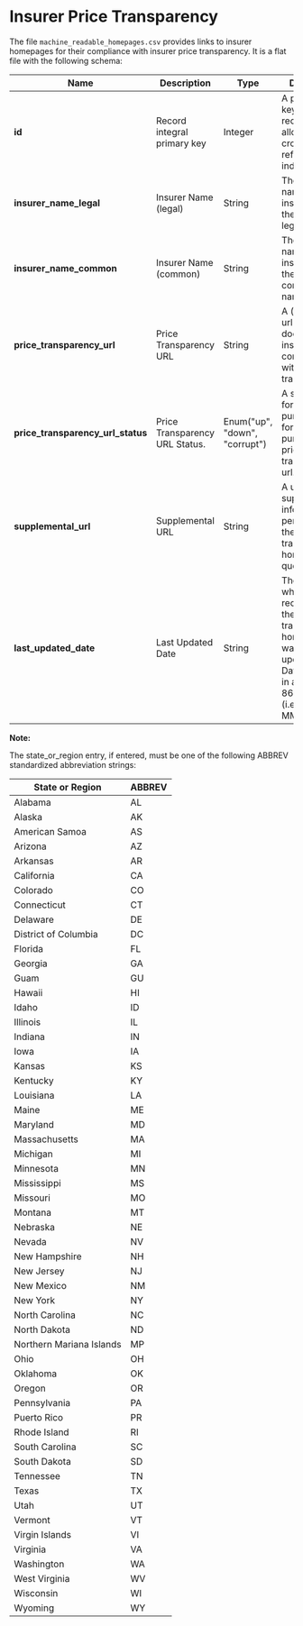 # Insurer Price Transparency

The file `machine_readable_homepages.csv` provides links to insurer homepages for their compliance with insurer price transparency. It is a flat file
with the following schema:

| Name | Description | Type | Definition | Required |Example Value |
| ----- | ---- | ---- | ---------- | -------- | -------- |
| **id** | Record integral primary key | Integer | A primary key for the record, to allow for cross-referencing index files. | Yes | 1 |
| **insurer_name_legal** | Insurer Name (legal) | String | The legal name of the insurer, i.e. the insurer's legal name. | No | United Healthcare |
| **insurer_name_common** | Insurer Name (common) | String | The common name of the insurer, i.e. the insurer's common name. | Yes | United Healthcare |
| **price_transparency_url** | Price Transparency URL | String | A (purported) url documenting insurer's compliance with price transparency. | Yes | https://transparency-in-coverage.uhc.com/ |
| **price_transparency_url_status** | Price Transparency URL Status. | Enum("up", "down", "corrupt") | A status code for the purported url for the purported price transparency url. | Yes | up |
| **supplemental_url** | Supplemental URL | String | A url for any supplemental information pertaining to the particular transparency homepage in question. | No | https://www.uhc.com/content/dam/uhcdotcom/en/HealthReform/PDF/Provisions/reform-external-transparancy-FAQs.pdf |
| **last_updated_date** | Last Updated Date | String | The date in which **this** record (not the price transparency homepage) was last updated. Date must be in an ISO 8601 format (i.e. YYYY-MM-DD). | Yes | 2022-04-14 |

<!-- The file `machine_readable_links.csv` provides links to known MRFs for insurer price transparency. It is a flat file
with the following schema:

| Name | Description | Type | Definition | Required |Example Value |
| ----- | ---- | ---- | ---------- | -------- | -------- |
| **id** | Integral ID | Int | An integral id serving as a primary key for the table. | Yes | 1 |
| **reporting_entity_name_legal** | Entity Name (legal) | String | The legal name of the entity publishing the machine-readable file, i.e. the insurer's legal name. | No | United Healthcare |
| **reporting_entity_name_common** | Entity Name (common) | String | The common name of the entity publishing the machine-readable file, i.e. the insurer's common name. | Yes | United Healthcare |
| **reporting_entity_type** | Entity Type | Enum("insurer", "other") | The type of entity that is publishing the machine-readable file. | No | insurer |
| **machine_readable_url** | Machine Readable URL | String | A (purported) url for the machine readable file resource. | Yes | https://uhc-tic-mrf.azureedge.net/public-mrf/2022-09-01/2022-09-01_-Big-Valley-Construction-LLC_index.json |
| **machine_readable_url_status** | Machine Readable URL Status | Enum("up", "down", "corrupt") | A status code for the purported url for the machine readable file resource. | Yes | down |
| **machine_readable_page** | Consumer Page URL | String | URL for an official consumer facing page containing a link to the MRF. | No | |
| **supplemental_url** | Supplemental URL | String | A url for any supplemental information pertaining to the particular transparency MRF in question. | No | https://www.uhc.com/content/dam/uhcdotcom/en/HealthReform/PDF/Provisions/reform-external-transparancy-FAQs.pdf |
| **file_name** | File Name | String | Default name of file served | No | |
| **file_format** | File Format | Enum("csv", "json", "xml", "other") | Format of the file. | Yes | other |
| **meets_standard** | Meets Standard | Enum("true", "false") | Whether the MRF name and format meet the required standard. | No | |
| **standard_issue** | Standard Issue | String | If standard is not met, a description of the discrepancy. | No | |
| **state_or_region** | State or Region | Enum(ABBREV) | State or region in which legal reporting entity is incorporated. | No | |
| **last_updated_date** | Last Updated Date | String | The date in which **this** record (not the MRF) was last updated. Date must be in an ISO 8601 format (i.e. YYYY-MM-DD). | Yes | 2022-04-14 | -->

**Note:**

The state_or_region entry, if entered, must be one of the following ABBREV standardized abbreviation strings:

| State or Region | ABBREV |
| ----------        | --------- |
| Alabama |AL |
|Alaska | AK |
|American Samoa | AS |
|Arizona | AZ |
|Arkansas | AR |
|California | CA |
|Colorado | CO |
|Connecticut |CT |
|Delaware | DE
|District of Columbia | DC|
|Florida | FL|
|Georgia | GA|
| Guam | GU |
|Hawaii | HI|
|Idaho | ID|
|Illinois | IL|
|Indiana | IN|
|Iowa | IA|
|Kansas | KS|
|Kentucky | KY|
|Louisiana | LA|
|Maine | ME|
|Maryland | MD|
|Massachusetts | MA|
|Michigan | MI|
|Minnesota | MN|
|Mississippi | MS|
|Missouri | MO|
|Montana | MT|
|Nebraska | NE|
|Nevada| NV|
|New Hampshire | NH|
|New Jersey | NJ|
|New Mexico | NM|
|New York | NY|
|North Carolina | NC|
|North Dakota | ND|
| Northern Mariana Islands | MP |
|Ohio | OH|
|Oklahoma | OK|
|Oregon | OR|
|Pennsylvania | PA|
| Puerto Rico | PR |
|Rhode Island | RI|
|South Carolina | SC|
|South Dakota | SD|
|Tennessee | TN|
|Texas | TX|
|Utah | UT|
|Vermont | VT|
| Virgin Islands | VI |
|Virginia | VA|
|Washington | WA|
| West Virginia | WV |
|Wisconsin | WI|
|Wyoming | WY|